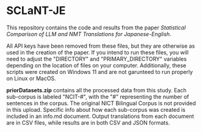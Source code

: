 # SCLaNT-JE
This repository contains the code and results from the paper *Statistical Comparison of LLM and NMT Translations for Japanese-English*.  
  
All API keys have been removed from these files, but they are otherwise as used in the creation of the paper. If you intend to run these files, you will need to adjust the "DIRECTORY" and "PRIMARY_DIRECTORY" variables depending on the location of files on your computer. Additionally, these scripts were created on Windows 11 and are not garunteed to run properly on Linux or MacOS.  
  
**priorDatasets.zip** contains all the processed data from this study. Each sub-corpus is labeled "NCIT-#", with the "#" representing the number of sentences in the corpus. The original NICT Bilingual Corpus is not provided in this upload. Specific info about how each sub-corpus was created is included in an info.md document. Output translations from each document are in CSV files, while results are in both CSV and JSON formats. 
